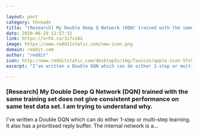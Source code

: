 ```yaml
---

layout: post
category: threads
title: "[Research] My Double Deep Q Network (DQN) trained with the same training set does not give consistent performance on same test data set. I am trying to understand why."
date: 2020-06-29 12:57:32
link: https://vrhk.co/3ifv102
image: https://www.redditstatic.com/new-icon.png
domain: reddit.com
author: "reddit"
icon: http://www.redditstatic.com/desktop2x/img/favicon/apple-icon-57x57.png
excerpt: "I've written a Double DQN which can do either 1-step or multi-step learning. It also has a prioritised reply buffer. The internal network is a..."

---
```


### [Research] My Double Deep Q Network (DQN) trained with the same training set does not give consistent performance on same test data set. I am trying to understand why.

I've written a Double DQN which can do either 1-step or multi-step learning. It also has a prioritised reply buffer. The internal network is a...